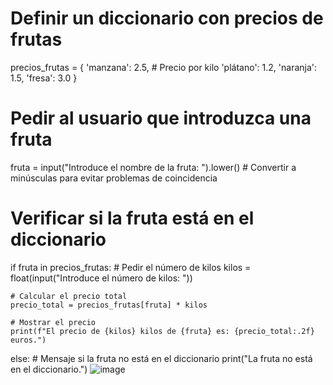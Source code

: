 # Definir un diccionario con precios de frutas
precios_frutas = {
    'manzana': 2.5,  # Precio por kilo
    'plátano': 1.2,
    'naranja': 1.5,
    'fresa': 3.0
}

# Pedir al usuario que introduzca una fruta
fruta = input("Introduce el nombre de la fruta: ").lower()  # Convertir a minúsculas para evitar problemas de coincidencia

# Verificar si la fruta está en el diccionario
if fruta in precios_frutas:
    # Pedir el número de kilos
    kilos = float(input("Introduce el número de kilos: "))
    
    # Calcular el precio total
    precio_total = precios_frutas[fruta] * kilos
    
    # Mostrar el precio
    print(f"El precio de {kilos} kilos de {fruta} es: {precio_total:.2f} euros.")
else:
    # Mensaje si la fruta no está en el diccionario
    print("La fruta no está en el diccionario.")
![image](https://github.com/user-attachments/assets/84083015-562f-4653-93f8-5919954946d3)
